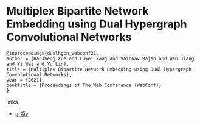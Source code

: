 # Multiplex Bipartite Network Embedding using Dual Hypergraph Convolutional Networks

```
@inproceedings{dualhgcn_webconf21,
author = {Hansheng Xue and Luwei Yang and Vaibhav Rajan and Wen Jiang and Yi Wei and Yu Lin},
title = {Multiplex Bipartite Network Embedding using Dual Hypergraph Convolutional Networks},
year = {2021},
booktitle = {Proceedings of The Web Conference (WebConf)}
}
```

links
- [arXiv](https://arxiv.org/abs/2102.06371)
